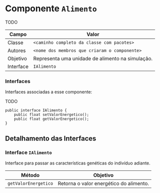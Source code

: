 # Componente `Alimento`

TODO

Campo | Valor
----- | -----
Classe | `<caminho completo da classe com pacotes>`
Autores | `<nome dos membros que criaram o componente>`
Objetivo | Representa uma unidade de alimento na simulação.
Interface | `IAlimento`

### Interfaces

Interfaces associadas a esse componente:

TODO

```
public interface IAlimento {
    public float setValorEnergetico();
    public float getValorEnergetico();
}
```

## Detalhamento das Interfaces

### Interface `IAlimento`

Interface para passar as características genéticas do indivíduo adiante.

Método | Objetivo
------ | --------
`getValorEnergetico` | Retorna o valor energético do alimento.
